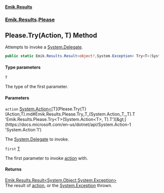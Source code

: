 #### [Emik.Results](index.md 'index')
### [Emik.Results](Emik.Results.md 'Emik.Results').[Please](Please.md 'Emik.Results.Please')

## Please.Try<T>(Action<T>, T) Method

Attempts to invoke a [System.Delegate](https://docs.microsoft.com/en-us/dotnet/api/System.Delegate 'System.Delegate').

```csharp
public static Emik.Results.Result<object?,System.Exception> Try<T>(System.Action<T> action, T first);
```
#### Type parameters

<a name='Emik.Results.Please.Try_T_(System.Action_T_,T).T'></a>

`T`

The type of the first parameter.
#### Parameters

<a name='Emik.Results.Please.Try_T_(System.Action_T_,T).action'></a>

`action` [System.Action&lt;](https://docs.microsoft.com/en-us/dotnet/api/System.Action-1 'System.Action`1')[T](Please.Try{T}(Action,T).md#Emik.Results.Please.Try_T_(System.Action_T_,T).T 'Emik.Results.Please.Try<T>(System.Action<T>, T).T')[&gt;](https://docs.microsoft.com/en-us/dotnet/api/System.Action-1 'System.Action`1')

The [System.Delegate](https://docs.microsoft.com/en-us/dotnet/api/System.Delegate 'System.Delegate') to invoke.

<a name='Emik.Results.Please.Try_T_(System.Action_T_,T).first'></a>

`first` [T](Please.Try{T}(Action,T).md#Emik.Results.Please.Try_T_(System.Action_T_,T).T 'Emik.Results.Please.Try<T>(System.Action<T>, T).T')

The first parameter to invoke [action](Please.Try{T}(Action,T).md#Emik.Results.Please.Try_T_(System.Action_T_,T).action 'Emik.Results.Please.Try<T>(System.Action<T>, T).action') with.

#### Returns
[Emik.Results.Result&lt;](Result{TOk,TErr}.md 'Emik.Results.Result<TOk,TErr>')[System.Object](https://docs.microsoft.com/en-us/dotnet/api/System.Object 'System.Object')[,](Result{TOk,TErr}.md 'Emik.Results.Result<TOk,TErr>')[System.Exception](https://docs.microsoft.com/en-us/dotnet/api/System.Exception 'System.Exception')[&gt;](Result{TOk,TErr}.md 'Emik.Results.Result<TOk,TErr>')  
The result of [action](Please.Try{T}(Action,T).md#Emik.Results.Please.Try_T_(System.Action_T_,T).action 'Emik.Results.Please.Try<T>(System.Action<T>, T).action'), or the [System.Exception](https://docs.microsoft.com/en-us/dotnet/api/System.Exception 'System.Exception') thrown.